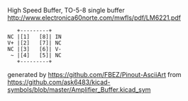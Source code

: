 High Speed Buffer, TO-5-8
single buffer
http://www.electronica60norte.com/mwfls/pdf/LM6221.pdf


	   +---------+
	NC |[1]   [8]| IN
	V+ |[2]   [7]| NC
	NC |[3]   [6]| V-
	 ~ |[4]   [5]| NC
	   +---------+


generated by https://github.com/FBEZ/Pinout-AsciiArt from https://github.com/ask6483/kicad-symbols/blob/master/Amplifier_Buffer.kicad_sym